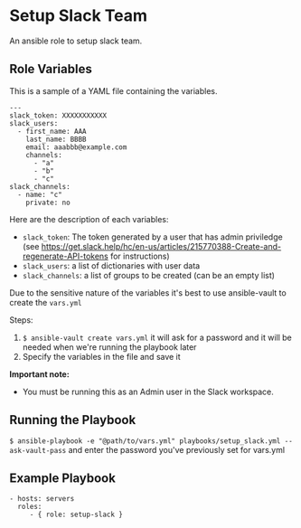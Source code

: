 Setup Slack Team
=========

An ansible role to setup slack team.


Role Variables
--------------

This is a sample of a YAML file containing the variables.

```
---
slack_token: XXXXXXXXXXX
slack_users:
  - first_name: AAA
    last_name: BBBB
    email: aaabbb@example.com
    channels:
      - "a"
      - "b"
      - "c"
slack_channels:
  - name: "c"
    private: no
```

Here are the description of each variables:

- `slack_token`: The token generated by a user that has admin priviledge (see https://get.slack.help/hc/en-us/articles/215770388-Create-and-regenerate-API-tokens for instructions)
- `slack_users`: a list of dictionaries with user data
- `slack_channels`: a list of groups to be created (can be an empty list)

Due to the sensitive nature of the variables it's best to use ansible-vault to create the `vars.yml`

Steps:
1. `$ ansible-vault create vars.yml` it will ask for a password and it will be needed when we're running the playbook later
2. Specify the variables in the file and save it


**Important note:** 
* You must be running this as an Admin user in the Slack workspace.


Running the Playbook
--------------------

`$ ansible-playbook -e "@path/to/vars.yml" playbooks/setup_slack.yml --ask-vault-pass` and enter the password you've previously set for vars.yml

Example Playbook
----------------

    - hosts: servers
      roles:
         - { role: setup-slack }  

